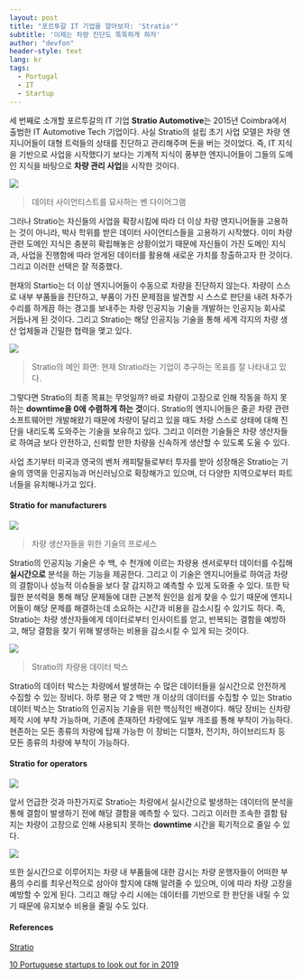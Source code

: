 ```yaml
---
layout: post
title: "포르투갈 IT 기업을 알아보자: 'Stratio'"
subtitle: '이제는 차량 진단도 똑똑하게 하자'
author: "devfon"
header-style: text
lang: kr
tags:
  - Portugal
  - IT
  - Startup
---
```


세 번째로 소개할 포르투갈의 IT 기업 **Stratio Automotive**는 2015년 Coimbra에서 출범한 IT Automotive Tech 기업이다. 사실 Stratio의 설립 초기 사업 모델은 차량 엔지니어들이 대형 트럭들의 상태를 진단하고 관리해주며 돈을 버는 것이었다. 즉, IT 지식을 기반으로 사업을 시작했다기 보다는 기계적 지식이 풍부한 엔지니어들이 그들의 도메인 지식을 바탕으로 **차량 관리 사업**을 시작한 것이다.

![](/img/in-post/ds.png)
> 데이터 사이언티스트를 묘사하는 벤 다이어그램

그러나 Stratio는 자신들의 사업을 확장시킴에 따라 더 이상 차량 엔지니어들을 고용하는 것이 아니라, 박사 학위를 받은 데이터 사이언티스들을 고용하기 시작했다. 이미 차량 관련 도메인 지식은 충분히 확립해놓은 상황이었기 때문에 자신들이 가진 도메인 지식과, 사업을 진행함에 따라 얻게된 데이터를 활용해 새로운 가치를 창출하고자 한 것이다. 그리고 이러한 선택은 잘 적중했다.

현재의 Startio는 더 이상 엔지니어들이 수동으로 차량을 진단하지 않는다. 차량이 스스로 내부 부품들을 진단하고, 부품이 가진 문제점을 발견할 시 스스로 판단을 내려 차주가 수리를 하게끔 하는 경고를 보내주는 차량 인공지능 기술을 개발하는 인공지능 회사로 거듭나게 된 것이다. 그리고 Stratio는 해당 인공지능 기술을 통해 세계 각지의 차량 생산 업체들과 긴밀한 협력을 맺고 있다.

![](/img/in-post/stratio.png)
> Stratio의 메인 화면: 현재 Stratio라는 기업이 추구하는 목표를 잘 나타내고 있다.

그렇다면 Stratio의 최종 목표는 무엇일까? 바로 차량이 고장으로 인해 작동을 하지 못하는 **downtime을 0에 수렴하게 하는 것**이다. Stratio의 엔지니어들은 줄곧 차량 관련 소프트웨어만 개발해왔기 때문에 차량이 달리고 있을 때도 차량 스스로 상태에 대해 진단을 내리도록 도와주는 기술을 보유하고 있다. 그리고 이러한 기술들은 차량 생산자들로 하여금 보다 안전하고, 신뢰할 만한 차량을 신속하게 생산할 수 있도록 도울 수 있다.

사업 초기부터 미국과 영국의 벤처 캐피탈들로부터 투자를 받아 성장해온 Stratio는 기술의 영역을 인공지능과 머신러닝으로 확장해가고 있으며, 더 다양한 지역으로부터 파트너들을 유치해나가고 있다.

#### Stratio for manufacturers
![](/img/in-post/manu-tech.png)
> 차량 생산자들을 위한 기술의 프로세스

Stratio의 인공지능 기술은 수 백, 수 천개에 이르는 차량용 센서로부터 데이터를 수집해 **실시간으로** 분석을 하는 기능을 제공한다. 그리고 이 기술은 엔지니어들로 하여금 차량의 결함이나 성능적 이슈들을 보다 잘 감지하고 예측할 수 있게 도와줄 수 있다. 또한 탁월한 분석력을 통해 해당 문제들에 대한 근본적 원인을 쉽게 찾을 수 있기 때문에 엔지니어들이 해당 문제를 해결하는데 소요하는 시간과 비용을 감소시킬 수 있기도 하다. 즉, Stratio는 차량 생산자들에게 데이터로부터 인사이트를 얻고, 반복되는 결함을 예방하고, 해당 결함을 찾기 위해 발생하는 비용을 감소시킬 수 있게 되는 것이다. 

![](/img/in-post/databox.png)
> Stratio의 차량용 데이터 박스

Stratio의 데이터 박스는 차량에서 발생하는 수 많은 데이터들을 실시간으로 안전하게 수집할 수 있는 장비다. 하루 평균 약 2 백만 개 이상의 데이터를 수집할 수 있는 Stratio 데이터 박스는 Stratio의 인공지능 기술을 위한 핵심적인 배경이다. 해당 장비는 신차량 제작 시에 부착 가능하며, 기존에 존재하던 차량에도 일부 개조를 통해 부착이 가능하다. 현존하는 모든 종류의 차량에 탑재 가능한 이 장비는 디젤차, 전기차, 하이브리드차 등 모든 종류의 차량에 부착이 가능하다.


#### Stratio for operators
![](/img/in-post/stop.png)

앞서 언급한 것과 마찬가지로 Stratio는 차량에서 실시간으로 발생하는 데이터의 분석을 통해 결함이 발생하기 전에 해당 결함을 예측할 수 있다. 그리고 이러한 조속한 결함 탐지는 차량이 고장으로 인해 사용되지 못하는 **downtime** 시간을 획기적으로 줄일 수 있다.

![](/img/in-post/sensor.png)

또한 실시간으로 이루어지는 차량 내 부품들에 대한 감시는 차량 운행자들이 어떠한 부품의 수리를 최우선적으로 삼아야 할지에 대해 알려줄 수 있으며, 이에 따라 차량 고장을 예방할 수 있게 된다. 그리고 해당 수리 시에는 데이터를 기반으로 한 판단을 내릴 수 있기 때문에 유지보수 비용을 줄일 수도 있다.

#### References
[Stratio](https://stratioautomotive.com/)

[10 Portuguese startups to look out for in 2019](https://www.eu-startups.com/2019/02/10-portuguese-startups-to-look-out-for-in-2019/)